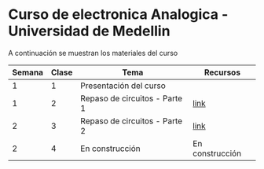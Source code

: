 # Curso de electronica Analogica - Universidad de Medellin

A continuación se muestran los materiales del curso

|Semana|Clase|Tema|Recursos|
|---|---|---|---|
|1|1|Presentación del curso||
|1|2|Repaso de circuitos - Parte 1|[link](repaso-circuitos/parte1/)|
|2|3|Repaso de circuitos - Parte 2|[link](repaso-circuitos/parte2/)|
|2|4|En construcción|En construcción|